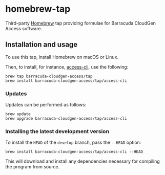 # homebrew-tap

Third-party [Homebrew](https://brew.sh/) tap providing formulae for Barracuda CloudGen Access software.

## Installation and usage

To use this tap, install Homebrew on macOS or Linux.

Then, to install, for instance, [access-cli](https://github.com/barracuda-cloudgen-access/access-cli), use the following:

```
brew tap barracuda-cloudgen-access/tap
brew install barracuda-cloudgen-access/tap/access-cli
```

### Updates

Updates can be performed as follows:

```
brew update
brew upgrade barracuda-cloudgen-access/tap/access-cli
```

### Installing the latest development version

To install the `HEAD` of the `develop` branch, pass the `--HEAD` option:

```
brew install barracuda-cloudgen-access/tap/access-cli --HEAD
```

This will download and install any dependencies necessary for compiling the program from source.